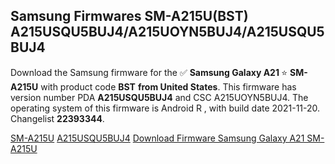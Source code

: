 <h2>Samsung Firmwares SM-A215U(BST) A215USQU5BUJ4/A215UOYN5BUJ4/A215USQU5BUJ4</h2>
Download the Samsung firmware for the ✅ <strong>Samsung Galaxy A21 </strong> ⭐ <strong>SM-A215U</strong> with product code <strong>BST</strong> <strong> from United States</strong>. This firmware has version number PDA <strong>A215USQU5BUJ4</strong> and CSC A215UOYN5BUJ4. The operating system of this firmware is Android R , with build date 2021-11-20. Changelist <strong>22393344</strong>.


[SM-A215U](https://samfirm.shop/samsung/model/SM-A215U)
[A215USQU5BUJ4](https://samfirm.shop/samsung/pda/A215USQU5BUJ4)
[Download Firmware Samsung Galaxy A21 SM-A215U](https://samfirm.shop/samsung/firmware/476229)
